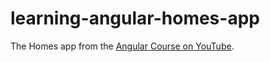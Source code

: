 # learning-angular-homes-app
The Homes app from the [Angular Course on YouTube](https://angular.dev/tutorials/first-app/).
